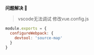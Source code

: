 **问题解决 🚧**
> vscode无法调试 
修改vue.config.js 
```js
module.exports = {
  configureWebpack: {
    devtool: 'source-map'
  }
}
```